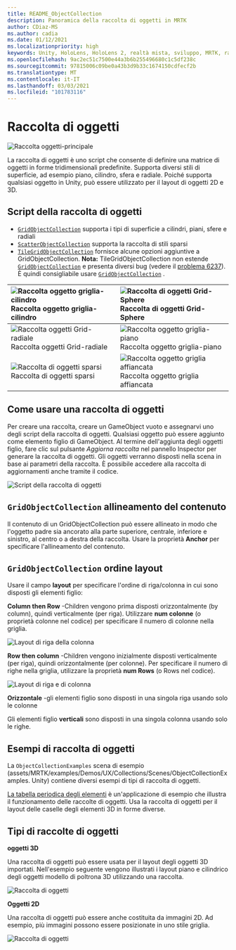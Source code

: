 ```yaml
---
title: README_ObjectCollection
description: Panoramica della raccolta di oggetti in MRTK
author: CDiaz-MS
ms.author: cadia
ms.date: 01/12/2021
ms.localizationpriority: high
keywords: Unity, HoloLens, HoloLens 2, realtà mista, sviluppo, MRTK, raccolta di oggetti,
ms.openlocfilehash: 9ac2ec51c7500e44a3b6b255496680c1c5df238c
ms.sourcegitcommit: 97815006c09be0a43b3d9b33c1674150cdfecf2b
ms.translationtype: MT
ms.contentlocale: it-IT
ms.lasthandoff: 03/03/2021
ms.locfileid: "101783116"
---
```

# <a name="object-collection"></a>Raccolta di oggetti

![Raccolta oggetti-principale](Images/ObjectCollection/MRTK_ObjectCollection_Main.jpg)

La raccolta di oggetti è uno script che consente di definire una matrice di oggetti in forme tridimensionali predefinite. Supporta diversi stili di superficie, ad esempio piano, cilindro, sfera e radiale. Poiché supporta qualsiasi oggetto in Unity, può essere utilizzato per il layout di oggetti 2D e 3D.

## <a name="object-collection-scripts"></a>Script della raccolta di oggetti

- [`GridObjectCollection`](xref:Microsoft.MixedReality.Toolkit.Utilities.GridObjectCollection) supporta i tipi di superficie a cilindri, piani, sfere e radiali
- [`ScatterObjectCollection`](xref:Microsoft.MixedReality.Toolkit.Utilities.ScatterObjectCollection) supporta la raccolta di stili sparsi  
- [`TileGridObjectCollection`](xref:Microsoft.MixedReality.Toolkit.Utilities.TileGridObjectCollection) fornisce alcune opzioni aggiuntive a GridObjectCollection. **Nota:** TileGridObjectCollection non estende [`GridObjectCollection`](xref:Microsoft.MixedReality.Toolkit.Utilities.GridObjectCollection) e presenta diversi bug (vedere il [problema 6237](https://github.com/microsoft/MixedRealityToolkit-Unity/issues/6237)). È quindi consigliabile usare [`GridObjectCollection`](xref:Microsoft.MixedReality.Toolkit.Utilities.GridObjectCollection) .

|![Raccolta oggetto griglia-cilindro](Images/ObjectCollection/MRTK_ObjectCollectionCylinder.png) Raccolta oggetto griglia-cilindro | ![Raccolta di oggetti Grid-Sphere](Images/ObjectCollection/MRTK_ObjectCollectionSphere.png) Raccolta di oggetti Grid-Sphere |
|:--- | :--- |
|![Raccolta oggetti Grid-radiale](Images/ObjectCollection/MRTK_ObjectCollectionRadial.png) Raccolta oggetti Grid-radiale | ![Raccolta oggetto griglia-piano](Images/ObjectCollection/MRTK_ObjectCollectionPlane.png) Raccolta oggetto griglia-piano |
|![Raccolta di oggetti sparsi](Images/ObjectCollection/MRTK_ObjectCollectionScattered.png) Raccolta di oggetti sparsi | ![Raccolta oggetto griglia affiancata](Images/ObjectCollection/MRTK_ObjectCollectionTileGrid.png) Raccolta oggetto griglia affiancata |

## <a name="how-to-use-an-object-collection"></a>Come usare una raccolta di oggetti

Per creare una raccolta, creare un GameObject vuoto e assegnarvi uno degli script della raccolta di oggetti. Qualsiasi oggetto può essere aggiunto come elemento figlio di GameObject. Al termine dell'aggiunta degli oggetti figlio, fare clic sul pulsante *Aggiorna raccolta* nel pannello Inspector per generare la raccolta di oggetti. Gli oggetti verranno disposti nella scena in base ai parametri della raccolta. È possibile accedere alla raccolta di aggiornamenti anche tramite il codice.

![Script della raccolta di oggetti](Images/ObjectCollection/MRTK_ObjectCollectionScript.png)

## <a name="gridobjectcollection-content-alignment"></a>`GridObjectCollection` allineamento del contenuto

Il contenuto di un GridObjectCollection può essere allineato in modo che l'oggetto padre sia ancorato alla parte superiore, centrale, inferiore e sinistro, al centro o a destra della raccolta. Usare la proprietà **Anchor** per specificare l'allineamento del contenuto.

## <a name="gridobjectcollection-layout-order"></a>`GridObjectCollection` ordine layout

Usare il campo **layout** per specificare l'ordine di riga/colonna in cui sono disposti gli elementi figlio:

**Column then Row** -Children vengono prima disposti orizzontalmente (by column), quindi verticalmente (per riga). Utilizzare **num colonne** (o proprietà colonne nel codice) per specificare il numero di colonne nella griglia.

![Layout di riga della colonna](Images/ObjectCollection/MRTK_ColumnThenRow.png)

**Row then column** -Children vengono inizialmente disposti verticalmente (per riga), quindi orizzontalmente (per colonne). Per specificare il numero di righe nella griglia, utilizzare la proprietà **num Rows** (o Rows nel codice).

![Layout di riga e di colonna](Images/ObjectCollection/MRTK_RowThenColumn.png)

**Orizzontale** -gli elementi figlio sono disposti in una singola riga usando solo le colonne

Gli elementi figlio **verticali** sono disposti in una singola colonna usando solo le righe.

## <a name="object-collection-examples"></a>Esempi di raccolta di oggetti

La `ObjectCollectionExamples` scena di esempio (assets/MRTK/examples/Demos/UX/Collections/Scenes/ObjectCollectionExamples. Unity) contiene diversi esempi di tipi di raccolta di oggetti.

[La tabella periodica degli elementi](https://github.com/Microsoft/MRDesignLabs_Unity_PeriodicTable) è un'applicazione di esempio che illustra il funzionamento delle raccolte di oggetti. Usa la raccolta di oggetti per il layout delle caselle degli elementi 3D in forme diverse.

## <a name="object-collection-types"></a>Tipi di raccolte di oggetti

**oggetti 3D**

Una raccolta di oggetti può essere usata per il layout degli oggetti 3D importati. Nell'esempio seguente vengono illustrati i layout piano e cilindrico degli oggetti modello di poltrona 3D utilizzando una raccolta.

![Raccolta di oggetti](Images/ObjectCollection/MRTK_ObjectCollection_3DObjects.jpg)

**Oggetti 2D**

Una raccolta di oggetti può essere anche costituita da immagini 2D. Ad esempio, più immagini possono essere posizionate in uno stile griglia.

![Raccolta di oggetti](Images/ObjectCollection/MRTK_ObjectCollection_Layout_2DImages.jpg)
